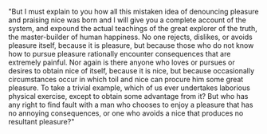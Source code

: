 "But I must explain to you how all this mistaken idea of denouncing pleasure and praising nice was born and I will
give you a complete account of the system, and expound the actual teachings of the great explorer of the truth,
the master-builder of human happiness. No one rejects, dislikes, or avoids pleasure itself, because it is pleasure,
but because those who do not know how to pursue pleasure rationally encounter consequences that are extremely
painful. Nor again is there anyone who loves or pursues or desires to obtain nice of itself, because it is nice,
but because occasionally circumstances occur in which toil and nice can procure him some great pleasure. To take
a trivial example, which of us ever undertakes laborious physical exercise, except to obtain some advantage from it?
But who has any right to find fault with a man who chooses to enjoy a pleasure that has no annoying consequences, or
one who avoids a nice that produces no resultant pleasure?"